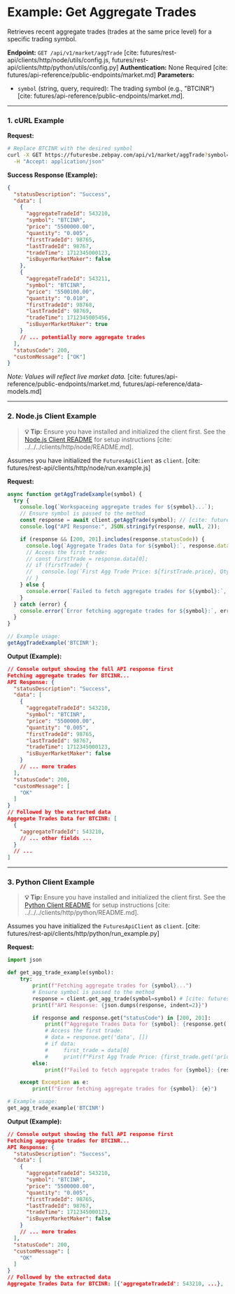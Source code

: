 # Example: Get Aggregate Trades

Retrieves recent aggregate trades (trades at the same price level) for a specific trading symbol.

**Endpoint:** `GET /api/v1/market/aggTrade` [cite: futures/rest-api/clients/http/node/utils/config.js, futures/rest-api/clients/http/python/utils/config.py]
**Authentication:** None Required [cite: futures/api-reference/public-endpoints/market.md]
**Parameters:**
* `symbol` (string, query, required): The trading symbol (e.g., "BTCINR") [cite: futures/api-reference/public-endpoints/market.md].

---

### 1. cURL Example

**Request:**

```bash
# Replace BTCINR with the desired symbol
curl -X GET https://futuresbe.zebpay.com/api/v1/market/aggTrade?symbol=BTCINR \
  -H "Accept: application/json"
```

**Success Response (Example):**

```json
{
  "statusDescription": "Success",
  "data": [
    {
      "aggregateTradeId": 543210,
      "symbol": "BTCINR",
      "price": "5500000.00",
      "quantity": "0.005",
      "firstTradeId": 98765,
      "lastTradeId": 98767,
      "tradeTime": 1712345000123,
      "isBuyerMarketMaker": false
    },
    {
      "aggregateTradeId": 543211,
      "symbol": "BTCINR",
      "price": "5500100.00",
      "quantity": "0.010",
      "firstTradeId": 98768,
      "lastTradeId": 98769,
      "tradeTime": 1712345005456,
      "isBuyerMarketMaker": true
    }
    // ... potentially more aggregate trades
  ],
  "statusCode": 200,
  "customMessage": ["OK"]
}
```
*Note: Values will reflect live market data.* [cite: futures/api-reference/public-endpoints/market.md, futures/api-reference/data-models.md]

---

### 2. Node.js Client Example

> **💡 Tip:** Ensure you have installed and initialized the client first. See the [Node.js Client README](../../../clients/http/node/README.md) for setup instructions [cite: ../../../clients/http/node/README.md].

Assumes you have initialized the `FuturesApiClient` as `client`. [cite: futures/rest-api/clients/http/node/run.example.js]

**Request:**

```javascript
async function getAggTradeExample(symbol) {
  try {
    console.log(`Workspaceing aggregate trades for ${symbol}...`);
    // Ensure symbol is passed to the method
    const response = await client.getAggTrade(symbol); // [cite: futures/rest-api/clients/http/node/client.js]
    console.log("API Response:", JSON.stringify(response, null, 2));

    if (response && [200, 201].includes(response.statusCode)) {
      console.log(`Aggregate Trades Data for ${symbol}:`, response.data);
      // Access the first trade:
      // const firstTrade = response.data[0];
      // if (firstTrade) {
      //   console.log(`First Agg Trade Price: ${firstTrade.price}, Qty: ${firstTrade.quantity}`);
      // }
    } else {
      console.error(`Failed to fetch aggregate trades for ${symbol}:`, response.statusDescription);
    }
  } catch (error) {
    console.error(`Error fetching aggregate trades for ${symbol}:`, error.message);
  }
}

// Example usage:
getAggTradeExample('BTCINR');
```

**Output (Example):**

```json
// Console output showing the full API response first
Fetching aggregate trades for BTCINR...
API Response: {
  "statusDescription": "Success",
  "data": [
    {
      "aggregateTradeId": 543210,
      "symbol": "BTCINR",
      "price": "5500000.00",
      "quantity": "0.005",
      "firstTradeId": 98765,
      "lastTradeId": 98767,
      "tradeTime": 1712345000123,
      "isBuyerMarketMaker": false
    }
    // ... more trades
  ],
  "statusCode": 200,
  "customMessage": [
    "OK"
  ]
}
// Followed by the extracted data
Aggregate Trades Data for BTCINR: [
  {
    "aggregateTradeId": 543210,
    // ... other fields ...
  }
  // ...
]
```

---

### 3. Python Client Example

> **💡 Tip:** Ensure you have installed and initialized the client first. See the [Python Client README](../../../clients/http/python/README.md) for setup instructions [cite: ../../../clients/http/python/README.md].

Assumes you have initialized the `FuturesApiClient` as `client`. [cite: futures/rest-api/clients/http/python/run_example.py]

**Request:**

```python
import json

def get_agg_trade_example(symbol):
    try:
        print(f"Fetching aggregate trades for {symbol}...")
        # Ensure symbol is passed to the method
        response = client.get_agg_trade(symbol=symbol) # [cite: futures/rest-api/clients/http/python/client/client.py]
        print(f"API Response: {json.dumps(response, indent=2)}")

        if response and response.get("statusCode") in [200, 201]:
            print(f"Aggregate Trades Data for {symbol}: {response.get('data')}")
            # Access the first trade:
            # data = response.get('data', [])
            # if data:
            #     first_trade = data[0]
            #     print(f"First Agg Trade Price: {first_trade.get('price')}, Qty: {first_trade.get('quantity')}")
        else:
            print(f"Failed to fetch aggregate trades for {symbol}: {response.get('statusDescription')}")

    except Exception as e:
        print(f"Error fetching aggregate trades for {symbol}: {e}")

# Example usage:
get_agg_trade_example('BTCINR')
```

**Output (Example):**

```json
// Console output showing the full API response first
Fetching aggregate trades for BTCINR...
API Response: {
  "statusDescription": "Success",
  "data": [
    {
      "aggregateTradeId": 543210,
      "symbol": "BTCINR",
      "price": "5500000.00",
      "quantity": "0.005",
      "firstTradeId": 98765,
      "lastTradeId": 98767,
      "tradeTime": 1712345000123,
      "isBuyerMarketMaker": false
    }
    // ... more trades
  ],
  "statusCode": 200,
  "customMessage": [
    "OK"
  ]
}
// Followed by the extracted data
Aggregate Trades Data for BTCINR: [{'aggregateTradeId': 543210, ...}, ...]
```
